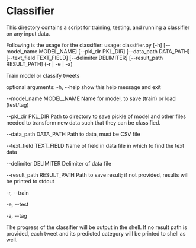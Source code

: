 # Classifier

This directory contains a script for training, testing, and running a classifier on any input data.

Following is the usage for the classifier:
usage: classifier.py [-h] [--model_name MODEL_NAME]
                          [--pkl_dir PKL_DIR] [--data_path DATA_PATH]
                          [--text_field TEXT_FIELD]
                          [--delimiter DELIMITER]
                          [--result_path RESULT_PATH] (-r | -e | -a)

Train model or classify tweets

optional arguments:
  -h, --help            show this help message and exit
  
  --model_name MODEL_NAME
                        Name for model, to save (train) or load (test/tag)
                        
  --pkl_dir PKL_DIR     Path to directory to save pickle of model and other
                        files needed to transform new data such that they can
                        be classified.
                        
  --data_path DATA_PATH
                        Path to data, must be CSV file
                        
  --text_field TEXT_FIELD
                        Name of field in data file in which to find the text
                        data
                        
  --delimiter DELIMITER
                        Delimiter of data file
                        
  --result_path RESULT_PATH
                        Path to save result; if not provided, results will be
                        printed to stdout
                        
  -r, --train
  
  -e, --test
  
  -a, --tag


The progress of the classifier will be output in the shell. If no result path is provided, each tweet and its predicted category will be printed to shell as well.
